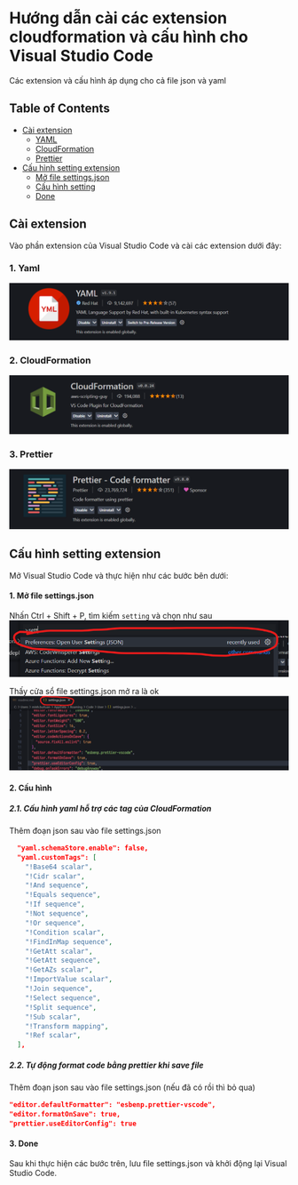 # Hướng dẫn cài các extension cloudformation và cấu hình cho Visual Studio Code

Các extension và cấu hình áp dụng cho cả file json và yaml

## Table of Contents

- [Cài extension](#cài-extension)
  - [YAML](#1-yaml)
  - [CloudFormation](#2-cloudformation)
  - [Prettier](#3-prettier)
- [Cấu hình setting extension](#cấu-hình-setting-extension)
  - [Mở file settings.json](#1-mở-file-settingjson)
  - [Cấu hình setting](#2-cấu-hình)
  - [Done](#3-done)

## Cài extension

Vào phần extension của Visual Studio Code và cài các extension dưới đây:

### 1. Yaml

![](img/yaml.png)

### 2. CloudFormation

![](img/cfn.png)

### 3. Prettier

![](img/prettier.png)

## Cấu hình setting extension

Mở Visual Studio Code và thực hiện như các bước bên dưới:

#### 1. Mở file settings.json

Nhấn Ctrl + Shift + P, tìm kiếm `setting` và chọn như sau
![](img/settingjson.png)

Thấy cửa sổ file settings.json mở ra là ok
![](img/settingfile.png)

#### 2. Cấu hình

##### 2.1. Cấu hình yaml hỗ trợ các tag của CloudFormation

Thêm đoạn json sau vào file settings.json

```json
  "yaml.schemaStore.enable": false,
  "yaml.customTags": [
    "!Base64 scalar",
    "!Cidr scalar",
    "!And sequence",
    "!Equals sequence",
    "!If sequence",
    "!Not sequence",
    "!Or sequence",
    "!Condition scalar",
    "!FindInMap sequence",
    "!GetAtt scalar",
    "!GetAtt sequence",
    "!GetAZs scalar",
    "!ImportValue scalar",
    "!Join sequence",
    "!Select sequence",
    "!Split sequence",
    "!Sub scalar",
    "!Transform mapping",
    "!Ref scalar",
  ],
```

##### 2.2. Tự động format code bằng prettier khi save file

Thêm đoạn json sau vào file settings.json (nếu đã có rồi thì bỏ qua)

```json
"editor.defaultFormatter": "esbenp.prettier-vscode",
"editor.formatOnSave": true,
"prettier.useEditorConfig": true
```

#### 3. Done

Sau khi thực hiện các bước trên, lưu file settings.json và khởi động lại Visual Studio Code.
